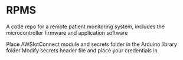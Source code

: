 # RPMS
A code repo for a remote patient monitoring system, includes the microcontroller firmware and application software

Place AWSIotConnect module and secrets folder in the Arduino library folder
Modify secrets header file and place your credentials in


